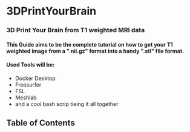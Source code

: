 # 3DPrintYourBrain
### 3D Print Your Brain from T1 weighted MRI data
#### This Guide aims to be the complete tutorial on how to get your T1 weighted image from a ".nii.gz" format into a handy ".stl" file format.
#### Used Tools will be:
- Docker Desktop
- Freesurfer
- FSL
- Meshlab
- and a *cool* bash scrip tieing it all together

## Table of Contents
